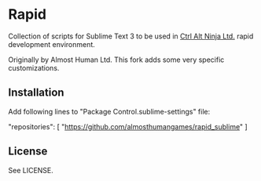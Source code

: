 Rapid
=====

Collection of scripts for Sublime Text 3 to be used in [Ctrl Alt Ninja Ltd.](http://druidstone-game.com) rapid development environment.

Originally by Almost Human Ltd. This fork adds some very specific customizations.

Installation
------------
Add following lines to "Package Control.sublime-settings" file:

"repositories":
[
	"https://github.com/almosthumangames/rapid_sublime"
]

License
-------

See LICENSE.